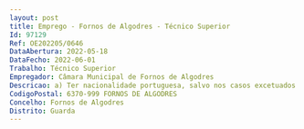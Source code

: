 ```yaml
--- 
layout: post
title: Emprego - Fornos de Algodres - Técnico Superior
Id: 97129
Ref: OE202205/0646
DataAbertura: 2022-05-18
DataFecho: 2022-06-01
Trabalho: Técnico Superior
Empregador: Câmara Municipal de Fornos de Algodres
Descricao: a) Ter nacionalidade portuguesa, salvo nos casos excetuados pela Constituição, lei especial ou convenção internacional b) Ter 18 anos de idade completos c) Não estar inibido do exercício de funções públicas ou interdito para o exercício das funções a que se candidata d) Possuir robustez física e perfil psíquico indispensáveis ao exercício de funções e) Ter cumprido as leis de vacinação obrigatória.
CodigoPostal: 6370-999 FORNOS DE ALGODRES
Concelho: Fornos de Algodres
Distrito: Guarda
--- 
```

